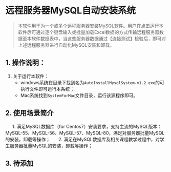 # 远程服务器MySQL自动安装系统

> 本软件用于为一个或多个远程服务器安装MySQL软件。用户在点击运行本软件后可通过逐个键盘输入或批量加载Excel数据的方式传输远程服务器数据至本软件数据表中，当这些服务器数据通过【连接测试】检验后，即可对上述远程服务器进行自动化MySQL安装和卸载。  

## 1. 操作说明：
1. 关于运行本软件：
    + windows系统在目录下找到名为`AutoInstallMysqlSystem-v1.2.exe`的可执行文件即可运行本系统；
    + Mac系统找到`SystemForMac`文件目录，运行该源程序即可。

## 2. 使用场景简介
    1. 满足MySQL数据库（for Centos7）安装要求，支持主流的MySQL版本：MySQL-55、MySQL-56、MySQL-57、MySQL-80，满足对服务器批量MySQL的安装，卸载等操作；
    2. 满足在MySQL数据库及相关课程教学过程中，对学生服务器批量MySQL的安装，卸载等操作；

## 3. 待添加